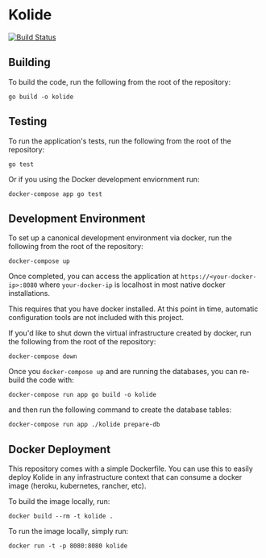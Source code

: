 # Kolide

[![Build Status](https://drone.io/github.com/kolide/kolide-ose/status.png)](https://drone.io/github.com/kolide/kolide-ose/latest)

## Building

To build the code, run the following from the root of the repository:

```
go build -o kolide
```

## Testing

To run the application's tests, run the following from the root of the
repository:

```
go test
```

Or if you using the Docker development enviornment run:

```
docker-compose app go test
```

## Development Environment

To set up a canonical development environment via docker,
run the following from the root of the repository:

```
docker-compose up
```

Once completed, you can access the application at `https://<your-docker-ip>:8080`
where `your-docker-ip` is localhost in most native docker installations.

This requires that you have docker installed. At this point in time,
automatic configuration tools are not included with this project.

If you'd like to shut down the virtual infrastructure created by docker, run
the following from the root of the repository:

```
docker-compose down
```

Once you `docker-compose up` and are running the databases, you can re-build
the code with:

```
docker-compose run app go build -o kolide
```

and then run the following command to create the database tables:

```
docker-compose run app ./kolide prepare-db
```

## Docker Deployment
This repository comes with a simple Dockerfile. You can use this to easily
deploy Kolide in any infrastructure context that can consume a docker image
(heroku, kubernetes, rancher, etc).

To build the image locally, run:

```
docker build --rm -t kolide .
```

To run the image locally, simply run:

```
docker run -t -p 8080:8080 kolide
```

